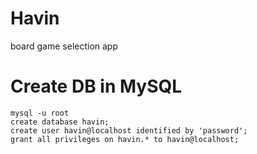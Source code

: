 # Havin
board game selection app

# Create DB in MySQL
```
mysql -u root
create database havin;
create user havin@localhost identified by 'password';
grant all privileges on havin.* to havin@localhost;
```
